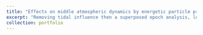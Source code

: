 ```yaml
---
title: "Effects on middle atmospheric dynamics by energetic particle precipitation 🚧"
excerpt: "Removing tidal influence then a superposed epoch analysis, looking for a signal in dynamics <br/><img src='/images/500x300.png'>"
collection: portfolio
---
```



